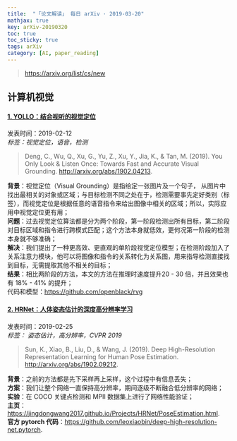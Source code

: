 ```yaml
---
title:  "「论文解读」 每日 arXiv · 2019-03-20"
mathjax: true
key: arXiv-20190320
toc: true
toc_sticky: true
tags: arXiv
category: [AI, paper_reading]
---
```


><https://arxiv.org/list/cs/new>  




## 计算机视觉
#### [1. YOLLO：结合视听的视觉定位](http://cn.arxiv.org/abs/1902.04213)
发表时间：2019-02-12     
*标签：视觉定位，语音，检测*  

<!--more-->

>Deng, C., Wu, Q., Xu, G., Yu, Z., Xu, Y., Jia, K., & Tan, M. (2019). You Only Look & Listen Once: Towards Fast and Accurate Visual Grounding. <http://arxiv.org/abs/1902.04213>.   


**背景**：视觉定位（Visual Grounding）是指给定一张图片及一个句子， 从图片中找出最相关的对象或区域；与目标检测不同之处在于，检测需要事先定好类别（标签），而视觉定位是根据任意的语音指令来给出图像中相关的区域；所以，实际应用中视觉定位更有用；   
**问题**：过去视觉定位算法都是分为两个阶段，第一阶段检测出所有目标，第二阶段对目标区域和指令进行跨模式匹配；这个方法本身就低效，更何况第一阶段的检测本身就不够准确；  
**解决**：我们提出了一种更高效、更直观的单阶段视觉定位模型；在检测阶段加入了关系注意力模块，他可以将图像和指令的关系转化为关系图，用来指导检测直接找到目标，无需提取其他不相关的目标；  
**结果**：相比两阶段的方法，本文的方法在推理时速度提升20 - 30 倍，并且效果也有 18% - 41% 的提升；  
代码和模型：<https://github.com/openblack/rvg>   


#### [2. HRNet：人体姿态估计的深度高分辨率学习](http://cn.arxiv.org/abs/1902.09212)
发表时间：2019-02-25       
*标签： 姿态估计，高分辨率，CVPR 2019*  


>Sun, K., Xiao, B., Liu, D., & Wang, J. (2019). Deep High-Resolution Representation Learning for Human Pose Estimation. <http://arxiv.org/abs/1902.09212>.      


**背景**：之前的方法都是先下采样再上采样，这个过程中有信息丢失；    
**方案**：我们让整个网络一直保持高分辨率，期间逐级不断融合低分辨率的网络；    
**实验**：在 COCO 关键点检测和 MPII 数据集上进行了网络性能验证；   
**主页**：<https://jingdongwang2017.github.io/Projects/HRNet/PoseEstimation.html>.    
**官方 pytorch 代码**：<https://github.com/leoxiaobin/deep-high-resolution-net.pytorch>.    
